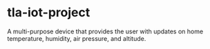 # tla-iot-project
A multi-purpose device that provides the user with updates on home temperature, humidity, air pressure, and altitude. 

